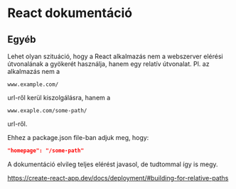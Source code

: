 # React dokumentáció

## Egyéb

Lehet olyan szituáció, hogy a React alkalmazás nem a webszerver elérési útvonalának a gyökerét használja, hanem egy relatív útvonalat.
Pl. az alkalmazás nem a

`www.example.com/`

url-ről kerül kiszolgálásra, hanem a

`www.exaple.com/some-path/`

url-ről.

Ehhez a package.json file-ban adjuk meg, hogy:

```json
"homepage": "/some-path"
```

A dokumentáció elvileg teljes elérést javasol, de tudtommal így is megy.

https://create-react-app.dev/docs/deployment/#building-for-relative-paths
